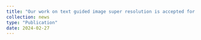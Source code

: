 ```yaml
---
title: "Our work on text guided image super resolution is accepted for publication at CVPR 2024"
collection: news
type: "Publication"
date: 2024-02-27
---
```


